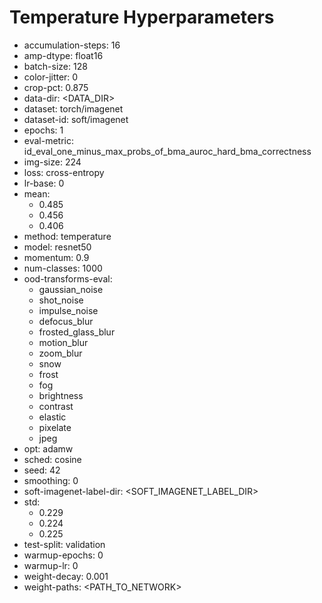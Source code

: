 # Temperature Hyperparameters

- accumulation-steps: 16
- amp-dtype: float16
- batch-size: 128
- color-jitter: 0
- crop-pct: 0.875
- data-dir: <DATA_DIR>
- dataset: torch/imagenet
- dataset-id: soft/imagenet
- epochs: 1
- eval-metric: id_eval_one_minus_max_probs_of_bma_auroc_hard_bma_correctness
- img-size: 224
- loss: cross-entropy
- lr-base: 0
- mean: 
  - 0.485
  - 0.456
  - 0.406
- method: temperature
- model: resnet50
- momentum: 0.9
- num-classes: 1000
- ood-transforms-eval: 
  - gaussian_noise
  - shot_noise
  - impulse_noise
  - defocus_blur
  - frosted_glass_blur
  - motion_blur
  - zoom_blur
  - snow
  - frost
  - fog
  - brightness
  - contrast
  - elastic
  - pixelate
  - jpeg
- opt: adamw
- sched: cosine
- seed: 42
- smoothing: 0
- soft-imagenet-label-dir: <SOFT_IMAGENET_LABEL_DIR>
- std: 
  - 0.229
  - 0.224
  - 0.225
- test-split: validation
- warmup-epochs: 0
- warmup-lr: 0
- weight-decay: 0.001
- weight-paths: <PATH_TO_NETWORK>
